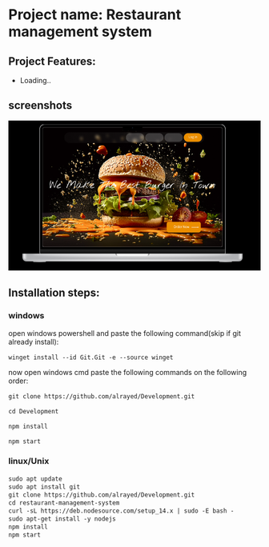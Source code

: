 # Project name: Restaurant management system
## Project Features:
* Loading..
## screenshots
<img src="image.png" alt= "Main window" height="300">

## Installation steps:
### windows
open windows powershell and paste the following command(skip if git already install):
```
winget install --id Git.Git -e --source winget
```
now open windows cmd paste the following commands on the following order:
```
git clone https://github.com/alrayed/Development.git
```
```
cd Development
```
```
npm install
```
```
npm start
```
### linux/Unix
```
sudo apt update
sudo apt install git
git clone https://github.com/alrayed/Development.git
cd restaurant-management-system
curl -sL https://deb.nodesource.com/setup_14.x | sudo -E bash -
sudo apt-get install -y nodejs
npm install
npm start
```
